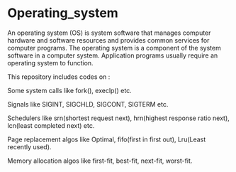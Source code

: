 # Operating_system

An operating system (OS) is system software that manages computer hardware and software resources and provides common services for computer programs. The operating system is a component of the system software in a computer system. Application programs usually require an operating system to function.

This repository includes codes on :

Some system calls like fork(), execlp() etc.

Signals like SIGINT, SIGCHLD, SIGCONT, SIGTERM etc.

Schedulers like srn(shortest request next), hrn(highest response ratio next), lcn(least completed next) etc.

Page replacement algos like Optimal, fifo(first in first out), Lru(Least recently used).

Memory allocation algos like first-fit, best-fit, next-fit, worst-fit.
